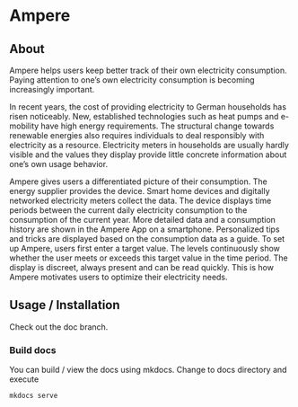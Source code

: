 # Ampere

## About

Ampere helps users keep better track of their own electricity consumption. Paying attention to one’s own electricity consumption is becoming increasingly important.

In recent years, the cost of providing electricity to German households has risen noticeably. New, established technologies such as heat pumps and e-mobility have high energy requirements. The structural change towards renewable energies also requires individuals to deal responsibly with electricity as a resource. Electricity meters in households are usually hardly visible and the values they display provide little concrete information about one’s own usage behavior.

Ampere gives users a differentiated picture of their consumption. The energy supplier provides the device. Smart home devices and digitally networked electricity meters collect the data. The device displays time periods between the current daily electricity consumption to the consumption of the current year. More detailed data and a consumption history are shown in the Ampere App on a smartphone. Personalized tips and tricks are displayed based on the consumption data as a guide. To set up Ampere, users first enter a target value. The levels continuously show whether the user meets or exceeds this target value in the time period. The display is discreet, always present and can be read quickly. This is how Ampere motivates users to optimize their electricity needs.

## Usage / Installation

Check out the doc branch. 

### Build docs

You can build / view the docs using mkdocs. 
Change to docs directory and execute 
```
mkdocs serve
```
